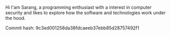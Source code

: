 Hi I'am Sarang, a programming enthusiast with a interest in computer security and likes to explore how the software and technologies work under the hood.

Commit hash: 9c3ed001258da38fdcaeeb37ebb85d28757492f1